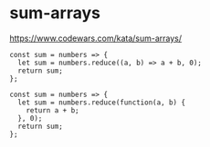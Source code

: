 # sum-arrays
https://www.codewars.com/kata/sum-arrays/


```
const sum = numbers => {
  let sum = numbers.reduce((a, b) => a + b, 0);
  return sum;
};
```

```
const sum = numbers => {
  let sum = numbers.reduce(function(a, b) {
    return a + b;
  }, 0);
  return sum;
};
```

